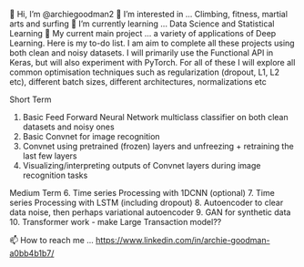 👋 Hi, I’m @archiegoodman2
👀 I’m interested in ... Climbing, fitness, martial arts and surfing
🌱 I’m currently learning ... Data Science and Statistical Learning
💞️ My current main project ... a variety of applications of Deep Learning. Here is my to-do list. I am aim to complete all these projects using both clean and noisy datasets. I will primarily use the Functional API in Keras, but will also experiment with PyTorch. For all of these I will explore all common optimisation techniques such as regularization (dropout, L1, L2 etc), different batch sizes, different architectures, normalizations etc

Short Term 
  1. Basic Feed Forward Neural Network multiclass classifier on both clean datasets and noisy ones
  2. Basic Convnet for image recognition
  3. Convnet using pretrained (frozen) layers and unfreezing + retraining the last few layers
  4. Visualizing/interpreting outputs of Convnet layers during image recognition tasks

Medium Term
  6. Time series Processing with 1DCNN (optional)
  7. Time series Processing with LSTM (including dropout)
  8. Autoencoder to clear data noise, then perhaps variational autoencoder
  9. GAN for synthetic data
  10. Transformer work - make Large Transaction model??
  
  📫 How to reach me ... https://www.linkedin.com/in/archie-goodman-a0bb4b1b7/ 





<!---
archiegoodman2/archiegoodman2 is a ✨ special ✨ repository because its `README.md` (this file) appears on your GitHub profile.
You can click the Preview link to take a look at your changes
--->


